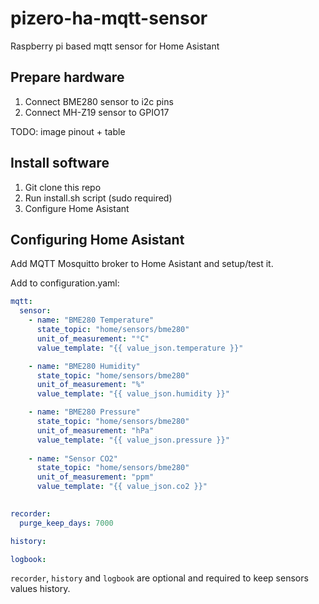 # pizero-ha-mqtt-sensor
Raspberry pi based mqtt sensor for Home Asistant

## Prepare hardware

1. Connect BME280 sensor to i2c pins
2. Connect MH-Z19 sensor to GPIO17

 TODO: image pinout + table

## Install software

1. Git clone this repo
2. Run install.sh script (sudo required)
3. Configure Home Asistant

## Configuring Home Asistant

Add MQTT Mosquitto broker to Home Asistant and setup/test it.

Add to configuration.yaml:
```yaml
mqtt:
  sensor:
    - name: "BME280 Temperature"
      state_topic: "home/sensors/bme280"
      unit_of_measurement: "°C"
      value_template: "{{ value_json.temperature }}"

    - name: "BME280 Humidity"
      state_topic: "home/sensors/bme280"
      unit_of_measurement: "%"
      value_template: "{{ value_json.humidity }}"

    - name: "BME280 Pressure"
      state_topic: "home/sensors/bme280"
      unit_of_measurement: "hPa"
      value_template: "{{ value_json.pressure }}"
      
    - name: "Sensor CO2"
      state_topic: "home/sensors/bme280"
      unit_of_measurement: "ppm"
      value_template: "{{ value_json.co2 }}"
      

recorder:
  purge_keep_days: 7000

history:

logbook:
```

`recorder`, `history` and `logbook` are optional and required to keep sensors values history.